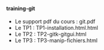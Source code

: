 #### training-git

* Le support pdf du cours : git.pdf
* Le TP1 : TP1-installation.html.html
* Le TP2 : TP2-gitk-gitgui.html
* Le TP3 : TP3-manip-fichiers.html